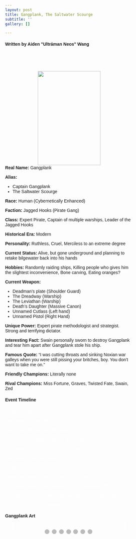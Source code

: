 ```yaml
---
layout: post
title: Gangplank, The Saltwater Scourge
subtitle: ''
gallery: []

---
```

#### Written by Aiden "Ultráman Neos" Wang

<img src="https://github.com/UNSWLoLSoc/LoLSocWebpage/blob/master/uploads/gangplank.png?raw=true" width="200" height="300" style="float:right; margin:0px 100px ; margin-top:60px">

**Real Name:** Gangplank

**Alias:**
- Captain Gangplank
- The Saltwater Scourge

**Race:** Human (Cybernetically Enhanced)

**Faction:** Jagged Hooks (Pirate Gang)

**Class:** Expert Pirate, Captain of multiple warships, Leader of the Jagged Hooks

**Historical Era:** Modern

**Personality:** Ruthless, Cruel, Merciless to an extreme degree

**Current Status:** Alive, but gone underground and planning to retake bilgewater back into his hands

**Hobbies:** Randomly raiding ships, Killing people who gives him the slightest inconvenience, Bone carving, Eating oranges?

**Current Weapon:**
- Deadman’s plate (Shoulder Guard)
- The Dreadway (Warship)
- The Leviathan (Warship)
- Death’s Daughter (Massive Canon)
- Unnamed Cutlass (Left hand)
- Unnamed Pistol (Right Hand)

**Unique Power:** Expert pirate methodologist and strategist. Strong and terrifying dictator.

**Interesting Fact:** Swain personally sworn to destroy Gangplank and tear him apart after Gangplank stole his ship.

**Famous Quote:** “I was cutting throats and sinking Noxian war galleys when you were still pissing your britches, boy. You don’t want to take me on.”

**Friendly Champions:** Literally none

**Rival Champions:** Miss Fortune, Graves, Twisted Fate, Swain, Zed

<h4> Event Timeline </h4>
<meta name="viewport" content="width=device-width, initial-scale=1.0">
<style>
  * {
    box-sizing: border-box;
  }

  body {
    color:black;
    font-family: Helvetica, sans-serif;
  }
  #para1 {
    color: white;
  } 

  /* The actual timeline (the vertical ruler) */
  .timeline {
    position: relative;
    max-width: 780px;
    margin: 0 auto;
  }

  /* The actual timeline (the vertical ruler) */
  .timeline::after {
    content: '';
    position: absolute;
    width: 6px;
    background-color: black;
    top: 0;
    bottom: 0;
    left: 50%;
    margin-left: -3px;
  }

  /* Container around content */
  .cont {
    padding: 0px 40px;
    position: relative;
    background-color: inherit;
    width: 55%;
  }

  /* The circles on the timeline */
  .cont::after {
    content: '';
    position: absolute;
    width: 25px;
    height: 25px;
    right: -17px;
    background-color: white;
    border: 4px solid #FF9F55;
    top: 15px;
    border-radius: 50%;
    z-index: 1;
  }

  /* Place the container to the left */
  .left {
    left: -5.5%;
  }

  /* Place the container to the right */
  .right {
    left: 50.5%;
  }

  /* Add arrows to the left container (pointing right) */
  .left::before {
    content: " ";
    height: 0;
    position: absolute;
    top: 22px;
    width: 0;
    z-index: 1;
    right: 30px;
    border: medium solid black;
    border-width: 10px 0 10px 10px;
    border-color: transparent transparent transparent black;
  }

  /* Add arrows to the right container (pointing left) */
  .right::before {
    content: " ";
    height: 0;
    position: absolute;
    top: 22px;
    width: 0;
    z-index: 1;
    left: 30px;
    border: medium solid black;
    border-width: 10px 10px 10px 0;
    border-color: transparent black transparent transparent;
  }

  /* Fix the circle for containers on the right side */
  .right::after {
    left: -16px;
  }

  /* The actual content */
  .content {
    padding: 5px 30px;
    background-color:black;
    position: relative;
    border-radius: 6px;
  }

  /* Media queries - Responsive timeline on screens less than 600px wide */
  @media screen and (max-width: 600px) {
    /* Place the timelime to the left */
    .timeline::after {
      left: 31px;
    }

    /* Full-width containers */
    .cont {
      width: 100%;
      padding-left: 70px;
      padding-right: 25px;
    }

    /* Make sure that all arrows are pointing leftwards */
    .cont::before {
      left: 60px;
      border: medium solid white;
      border-width: 10px 10px 10px 0;
      border-color: transparent white transparent transparent;
    }

    /* Make sure all circles are at the same spot */
    .left::after, .right::after {
      left: 15px;
    }

    /* Make all right containers behave like the left ones */
    .right {
      left: 0%;
    }
  }
</style>

<style>
  * {box-sizing: border-box}
  body {font-family: Verdana, sans-serif; margin:0}
  .mySlides {display: none}
  img {vertical-align: middle;}

  /* Slideshow container */
  .slideshow-container {
    max-width: 1000px;
    position: relative;
    margin: auto;
  }

  /* Next & previous buttons */
  .prev, .nextbut {
    cursor: pointer;
    position: absolute;
    top: 50%;
    width: auto;
    padding: 16px;
    margin-top: -22px;
    color: white;
    font-weight: bold;
    font-size: 18px;
    transition: 0.6s ease;
    border-radius: 0 3px 3px 0;
    user-select: none;
  }

  /* Position the "next button" to the right */
  .nextbut {
    right: 0;
    border-radius: 3px 0 0 3px;
  }

  /* On hover, add a black background color with a little bit see-through */
  .prev:hover, .nextbut:hover {
    background-color: rgba(0,0,0,0.8);
  }

  /* Caption text */
  .text {
    color: #f2f2f2;
    font-size: 15px;
    padding: 8px 12px;
    position: absolute;
    bottom: 8px;
    width: 100%;
    text-align: center;
  }

  /* Number text (1/3 etc) */
  .numbertext {
    color: #f2f2f2;
    font-size: 12px;
    padding: 8px 12px;
    position: absolute;
    top: 0;
  }

  /* The dots/bullets/indicators */
  .dot {
    cursor: pointer;
    height: 15px;
    width: 15px;
    margin: 0 2px;
    background-color: #bbb;
    border-radius: 50%;
    display: inline-block;
    transition: background-color 0.6s ease;
  }

  .active, .dot:hover {
    background-color: #717171;
  }

  /* Fading animation */
  .fade {
    -webkit-animation-name: fade;
    -webkit-animation-duration: 1.5s;
    animation-name: fade;
    animation-duration: 1.5s;
  }

  @-webkit-keyframes fade {
    from {opacity: .4} 
    to {opacity: 1}
  }

  @keyframes fade {
    from {opacity: .4} 
    to {opacity: 1}
  }

  /* On smaller screens, decrease text size */
  @media only screen and (max-width: 300px) {
    .prev, .nextbut,.text {font-size: 11px}
  }
</style>

<div id="para1" class="timeline">
  <div class="cont left">
    <div class="content">
      <p >Pirate training.</p>
    </div>
  </div>
  <div class="cont right">
    <div class="content">
      <p>Illaoi saves Gangplank.</p>
    </div>
  </div>
  <div class="cont left">
    <div class="content">
      <p>Gangplank falls in love with Illaoi.</p>
    </div>
  </div>
  <div class="cont right">
    <div class="content">
      <p>Illaoi leaves Gangplank for her god (Nagakaburos).</p>
    </div>
  </div>
  <div class="cont left">
    <div class="content">
      <p>Gangplank kills Miss Fortune’s parents.</p>
    </div>
  </div>
  <div class="cont right">
    <div class="content">
      <p>Gangplank rules Bilgewater.</p>
    </div>
  </div>
  <div class="cont left">
    <div class="content">
      <p>Gangplank raids Zed’s temple.</p>
    </div>
  </div>
  <div class="cont right">
    <div class="content">
      <p>Gangplank takes Swain’s battleship (Leviathan).</p>
    </div>
  </div>
  <div class="cont left">
    <div class="content">
      <p>Gangplank defends Bilgewater against the Harrowing.</p>
    </div>
  </div>
  <div class="cont right">
    <div class="content">
      <p>Gangplank throws Graves and Twisted Fate into the ocean.</p>
    </div>
  </div>
  <div class="cont left">
    <div class="content">
      <p>Miss Fortune shoots Gangplank.</p>
    </div>
  </div>
</div>

<h4> Gangplank Art </h4>
<meta name="viewport" content="width=device-width, initial-scale=1">

<div class="slideshow-container">
  <div class="mySlides fade">
    <div class="numbertext">1 / 7</div>
    <img src="https://github.com/UNSWLoLSoc/LoLSocWebpage/blob/master/uploads/young-gangplank-saved-by-illaoi.png?raw=true" style="width:100%">
    <div class="text">Young Gangplank saved by Illaoi</div>
  </div>

  <div class="mySlides fade">
    <div class="numbertext">2 / 7</div>
    <img src="https://github.com/UNSWLoLSoc/LoLSocWebpage/blob/master/uploads/gangplank-shotting-miss-fortune-and-her-parents.jpg?raw=true" style="width:100%">
    <div class="text">Gangplank shooting Miss Fortune and her parents</div>
  </div>

  <div class="mySlides fade">
    <div class="numbertext">3 / 7</div>
    <img src="https://github.com/UNSWLoLSoc/LoLSocWebpage/blob/master/uploads/the-dreadway.png?raw=true" style="width:100%">
    <div class="text">The Dreadway Warship</div>
  </div>

  <div class="mySlides fade">
    <div class="numbertext">4 / 7</div>
    <img src="https://github.com/UNSWLoLSoc/LoLSocWebpage/blob/master/uploads/the-leviathan.png?raw=true" style="width:100%">
    <div class="text">The Leviathan Warship</div>
  </div>

  <div class="mySlides fade">
    <div class="numbertext">5 / 7</div>
    <img src="https://github.com/UNSWLoLSoc/LoLSocWebpage/blob/master/uploads/gangplank_and_his_jagged_hooks.jpg?raw=true" style="width:100%">
    <div class="text">Gangplank and his Jagged Hooks</div>
  </div>

  <div class="mySlides fade">
    <div class="numbertext">6 / 7</div>
    <img src="https://github.com/UNSWLoLSoc/LoLSocWebpage/blob/master/uploads/miss-fortune-planning-her-revenge-on-gangplank.png?raw=true" style="width:100%">
    <div class="text">Miss Fortune planning her revenge on Gangplank</div>
  </div>

  <div class="mySlides fade">
    <div class="numbertext">7 / 7</div>
    <img src="https://github.com/UNSWLoLSoc/LoLSocWebpage/blob/master/uploads/gangplank-before-_left_-and-after-_right_-being-shot-by-miss-fortune.jpg?raw=true" style="width:100%">
    <div class="text">Gangplank before (left) and after (right) being shot by Miss Fortune</div>
  </div>

  <a class="prev" onclick="plusSlides(-1)">&#10094;</a>
  <a class="nextbut" onclick="plusSlides(1)">&#10095;</a>
</div>

<br>

<div style="text-align:center">
    <span class="dot" onclick="currentSlide(1)"></span> 
    <span class="dot" onclick="currentSlide(2)"></span> 
    <span class="dot" onclick="currentSlide(3)"></span> 
    <span class="dot" onclick="currentSlide(4)"></span> 
    <span class="dot" onclick="currentSlide(5)"></span> 
    <span class="dot" onclick="currentSlide(6)"></span> 
    <span class="dot" onclick="currentSlide(7)"></span> 
</div>

<script>
var slideIndex = 1;
showSlides(slideIndex);

function plusSlides(n) {
  showSlides(slideIndex += n);
}

function currentSlide(n) {
  showSlides(slideIndex = n);
}

function showSlides(n) {
  var i;
  var slides = document.getElementsByClassName("mySlides");
  var dots = document.getElementsByClassName("dot");
  if (n > slides.length) {slideIndex = 1}    
  if (n < 1) {slideIndex = slides.length}
  for (i = 0; i < slides.length; i++) {
      slides[i].style.display = "none";  
  }
  for (i = 0; i < dots.length; i++) {
      dots[i].className = dots[i].className.replace(" active", "");
  }
  slides[slideIndex-1].style.display = "block";  
  dots[slideIndex-1].className += " active";
}
</script>